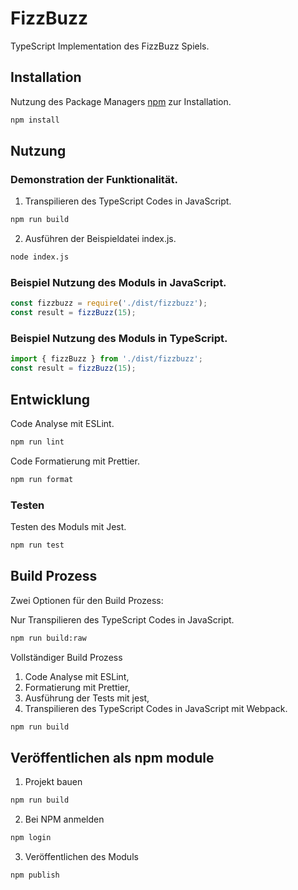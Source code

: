 # FizzBuzz

TypeScript Implementation des FizzBuzz Spiels.

## Installation

Nutzung des Package Managers [npm](https://www.npmjs.com/) zur Installation.

```bash
npm install
```

## Nutzung

### Demonstration der Funktionalität.

1. Transpilieren des TypeScript Codes in JavaScript.
```bash
npm run build
```

2. Ausführen der Beispieldatei index.js.
```bash
node index.js
```

### Beispiel Nutzung des Moduls in JavaScript.
```javascript
const fizzbuzz = require('./dist/fizzbuzz');
const result = fizzBuzz(15);
```

### Beispiel Nutzung des Moduls in TypeScript.
```typescript
import { fizzBuzz } from './dist/fizzbuzz';
const result = fizzBuzz(15);
```

## Entwicklung

Code Analyse mit ESLint.
```bash
npm run lint
```

Code Formatierung mit Prettier.
```bash
npm run format
```
### Testen

Testen des Moduls mit Jest.
```bash
npm run test
```

## Build Prozess

Zwei Optionen für den Build Prozess:

Nur Transpilieren des TypeScript Codes in JavaScript.
```bash
npm run build:raw
```

Vollständiger Build Prozess
1. Code Analyse mit ESLint, 
2. Formatierung mit Prettier, 
3. Ausführung der Tests mit jest,
4. Transpilieren des TypeScript Codes in JavaScript mit Webpack.
```bash
npm run build
```

## Veröffentlichen als npm module

1. Projekt bauen
```bash
npm run build
```

2. Bei NPM anmelden
```bash
npm login
```

3. Veröffentlichen des Moduls
```bash
npm publish
```
